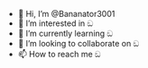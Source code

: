 - 👋 Hi, I’m @Bananator3001
- 👀 I’m interested in ඞ
- 🌱 I’m currently learning ඞ
- 💞️ I’m looking to collaborate on ඞ
- 📫 How to reach me ඞ

<!---
Bananator3001/Bananator3001 is a ✨ special ✨ repository because its `README.md` (this file) appears on your GitHub profile.
You can click the Preview link to take a look at your changes.
--->
